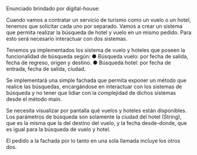 Enunciado brindado por digital-house:

Cuando vamos a contratar un servicio de turismo como un vuelo o un hotel, tenemos que
solicitar cada uno por separado. Vamos a crear un sistema que permita realizar la
búsqueda de hotel y vuelo en un mismo pedido. Para esto será necesario interactuar con
dos sistemas.

Tenemos ya implementados los sistema de vuelo y hoteles que poseen la funcionalidad
de búsqueda según:
● Búsqueda vuelo: por fecha de salida, fecha de regreso, origen y destino.
● Búsqueda hotel: por fecha de entrada, fecha de salida, ciudad.

Se implementará una simple fachada que permita exponer un método que realice las
búsquedas, encargándose en interactuar con los sistemas de búsqueda y no tener que
lidiar con la complejidad de dichos sistemas desde el método main.

Se necesita visualizar por pantalla qué vuelos y hoteles están disponibles. Los parámetros
de búsqueda son solamente la ciudad del hotel (String), que es la misma que la del destino
del vuelo, y la fecha desde-donde, que es igual para la búsqueda de vuelo y hotel.

El pedido a la fachada por lo tanto en una sola llamada incluye los otros dos.
